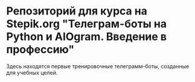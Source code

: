# Репозиторий для курса на Stepik.org "Телеграм-боты на Python и AIOgram. Введение в профессию"
Здесь находятся первые тренировочные телеграмм-боты, созданные для учебных целей.
